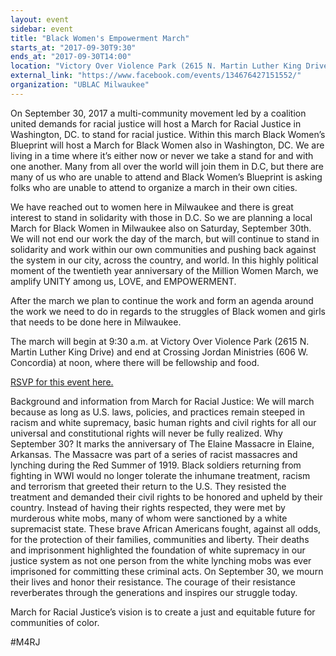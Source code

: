 ```yaml
---
layout: event
sidebar: event
title: "Black Women's Empowerment March"
starts_at: "2017-09-30T9:30"
ends_at: "2017-09-30T14:00"
location: "Victory Over Violence Park (2615 N. Martin Luther King Drive)"
external_link: "https://www.facebook.com/events/134676427151552/"
organization: "UBLAC Milwaukee"
---
```


On September 30, 2017 a multi-community movement led by a coalition united demands for racial justice will host a March for Racial Justice in Washington, DC. to stand for racial justice. Within this march Black Women’s Blueprint will host a March for Black Women also in Washington, DC. We are living in a time where it’s either now or never we take a stand for and with one another. Many from all over the world will join them in D.C, but there are many of us who are unable to attend and Black Women’s Blueprint is asking folks who are unable to attend to organize a march in their own cities. 

We have reached out to women here in Milwaukee and there is great interest to stand in solidarity with those in D.C. So we are planning a local March for Black Women in Milwaukee also on Saturday, September 30th. We will not end our work the day of the march, but will continue to stand in solidarity and work within our own communities and pushing back against the system in our city, across the country, and world. In this highly political moment of the twentieth year anniversary of the Million Women March, we amplify UNITY among us, LOVE, and EMPOWERMENT. 

After the march we plan to continue the work and form an agenda around the work we need to do in regards to the struggles of Black women and girls that needs to be done here in Milwaukee.

The march will begin at 9:30 a.m. at Victory Over Violence Park (2615 N. Martin Luther King Drive) and end at Crossing Jordan Ministries (606 W. Concordia) at noon, where there will be fellowship and food. 

[RSVP for this event here.](https://www.facebook.com/events/134676427151552/)

Background and information from March for Racial Justice: 
We will march because as long as U.S. laws, policies, and practices remain steeped in racism and white supremacy, basic human rights and civil rights for all our universal and constitutional rights will never be fully realized. Why September 30? It marks the anniversary of The Elaine Massacre in Elaine, Arkansas. The Massacre was part of a series of racist massacres and lynching during the Red Summer of 1919. Black soldiers returning from fighting in WWI would no longer tolerate the inhumane treatment, racism and terrorism that greeted their return to the U.S. They resisted the treatment and demanded their civil rights to be honored and upheld by their country. Instead of having their rights respected, they were met by murderous white mobs, many of whom were sanctioned by a white supremacist state. These brave African Americans fought, against all odds, for the protection of their families, communities and liberty. Their deaths and imprisonment highlighted the foundation of white supremacy in our justice system as not one person from the white lynching mobs was ever imprisoned for committing these criminal acts. On September 30, we mourn their lives and honor their resistance. The courage of their resistance reverberates through the generations and inspires our struggle today. 

March for Racial Justice’s vision is to create a just and equitable future for communities of color. 

#M4RJ
